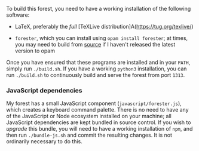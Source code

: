 To build this forest, you need to have a working installation of the following software:

- LaTeX, preferably the *full* [TeXLive distribution]A(https://tug.org/texlive/)

- `forester`, which you can install using `opam install forester`; at times, you may need to build from [source](https://github.com/jonsterling/ocaml-forester) if I haven't released the latest version to opam

Once you have ensured that these programs are installed and in your `PATH`, simply run `./build.sh`. If you have a working `python3` installation, you can run `./build.sh` to continuously build and serve the forest from port `1313`.

### JavaScript dependencies

My forest has a small JavaScript component (`javascript/forester.js`), which creates a keyboard command palette. There is no need to have any of the JavaScript or Node ecosystem installed on your machine; all JavaScript dependencies are kept bundled in source control. If you wish to *upgrade* this bundle, you will need to have a working installation of `npm`, and then run `./bundle-js.sh` and commit the resulting changes. It is not ordinarily necessary to do this.

